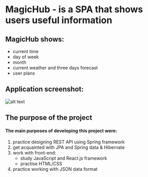 # MagicHub - is a SPA that shows users useful information

## MagicHub shows:
- current time
- day of week
- month
- current weather and three days forecast
- user plans

## Application screenshot: 

![alt text](https://lh3.googleusercontent.com/fife/AAWUweWqBcIJNQev4x8oVXXhFHvqAIpTkYc7lbrA9F3MtqBvZJytUzs5QjpWAyVAxsxQRHGkJMcPXjld5dx2cW_aXqJ6Vz2Q2k4lK_5QDA3InSZtgX3qmMCOQUdryrZDl3mZjBl_UAHrfKQgn1f7CSY9kSnS2QXwlR_LQc9RXvtKU8s6XznjdY7KWPkajjeurm-2-Y2DkIVNhbKLdMAu94ELBBtPOVlfRcBTTkmYgaMrwd7ptGhBsX22bIYL16o09SJNR0i_kf4X_HidhTzAQjK71qm_JTwxCpyF-3lFiB3HeMVZrf-l9sL4H95hxdMQVaUkOPugdVtWgNrl1PYQaUxzfs5U_A9_2qAh_83jsHAIehReij8yS-ICN4X30BHNPaElqEhjJqgYEFwb0isRXZwpEV6s1o-zbDdSP5lpg-NDVX57lv2XZfbjkoKC-t4-pWbeGptl0Q6Jzpr_DLFMM_SFYp_nLWFRfOHfR1bj_Bpp1V8dfjcbEB4RTf3oH8dpLLhCFWK3AGwRBI9eMHwMah-_eRaev_n4ORZh0j6HLfVp9Ua6-jGKI2AUoAfwzXfx5TPgEIPV3LXjKU0pyUl_vhO8Q9l7wYenBTHE_5AHgziCk2QCsPSJ3aPvQW54k_XqQpWtkiyEgGd1b55h-KD3yKKbD0ZS-Vn6TFgY3t4WJE4qguLUwqfqxJC7LvV-xVi_fxpcKimn1MVfcG8VnEySN-RWyQWm0PTh1jrdsweb=s1677-w1677-h943-no?authuser=0)

## The purpose of the project
#### The main purposes of developing this project were:
1) practiсe designing REST API using Spring framework
2) get acquainted with JPA and Spring data & Hibernate
3) work with front-end:
   - study JavaScript and React.js framework
   - practise HTML/CSS
4) practice working with JSON data format  
